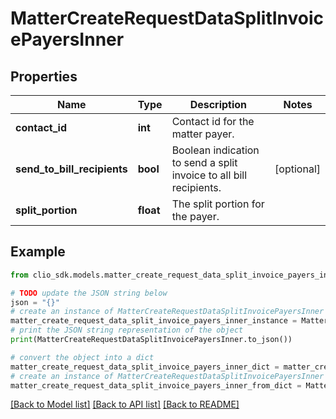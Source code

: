 # MatterCreateRequestDataSplitInvoicePayersInner


## Properties

Name | Type | Description | Notes
------------ | ------------- | ------------- | -------------
**contact_id** | **int** | Contact id for the matter payer. | 
**send_to_bill_recipients** | **bool** | Boolean indication to send a split invoice to all bill recipients. | [optional] 
**split_portion** | **float** | The split portion for the payer. | 

## Example

```python
from clio_sdk.models.matter_create_request_data_split_invoice_payers_inner import MatterCreateRequestDataSplitInvoicePayersInner

# TODO update the JSON string below
json = "{}"
# create an instance of MatterCreateRequestDataSplitInvoicePayersInner from a JSON string
matter_create_request_data_split_invoice_payers_inner_instance = MatterCreateRequestDataSplitInvoicePayersInner.from_json(json)
# print the JSON string representation of the object
print(MatterCreateRequestDataSplitInvoicePayersInner.to_json())

# convert the object into a dict
matter_create_request_data_split_invoice_payers_inner_dict = matter_create_request_data_split_invoice_payers_inner_instance.to_dict()
# create an instance of MatterCreateRequestDataSplitInvoicePayersInner from a dict
matter_create_request_data_split_invoice_payers_inner_from_dict = MatterCreateRequestDataSplitInvoicePayersInner.from_dict(matter_create_request_data_split_invoice_payers_inner_dict)
```
[[Back to Model list]](../README.md#documentation-for-models) [[Back to API list]](../README.md#documentation-for-api-endpoints) [[Back to README]](../README.md)


